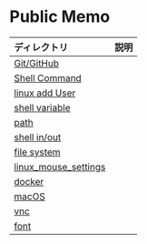 # Public Memo
|ディレクトリ|説明|
|:--|:--|
|[Git/GitHub](./git-github)||
|[Shell Command](./shell_command)||
|[linux add User](./add_user)||
|[shell variable](./shell_variable)||
|[path](./path)||
|[shell in/out](./shell_in-out)||
|[file system](./filesystem)||
|[linux_mouse_settings](./linux_mouse_settings)||
|[docker](./docker)||
|[macOS](./macOS/)||
|[vnc](./vnc/)||
|[font](./font/)||